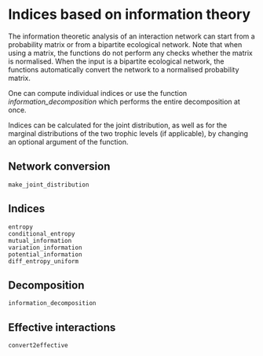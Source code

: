 # Indices based on information theory

The information theoretic analysis of an interaction network can start from a probability
matrix or from a bipartite ecological network. Note that when using a matrix,
the functions do not perform any checks whether the matrix is normalised.
When the input is a bipartite ecological network, the functions automatically convert
the network to a normalised probability matrix.

One can compute individual indices or use the function *information_decomposition*
which performs the entire decomposition at once.

Indices can be calculated for the joint distribution, as well as for the marginal
distributions of the two trophic levels (if applicable), by changing an optional argument of the function.

## Network conversion

```@docs
make_joint_distribution
```

## Indices

```@docs
entropy
conditional_entropy
mutual_information
variation_information
potential_information
diff_entropy_uniform
```

## Decomposition

```@docs
information_decomposition
```

## Effective interactions

```@docs
convert2effective
```

